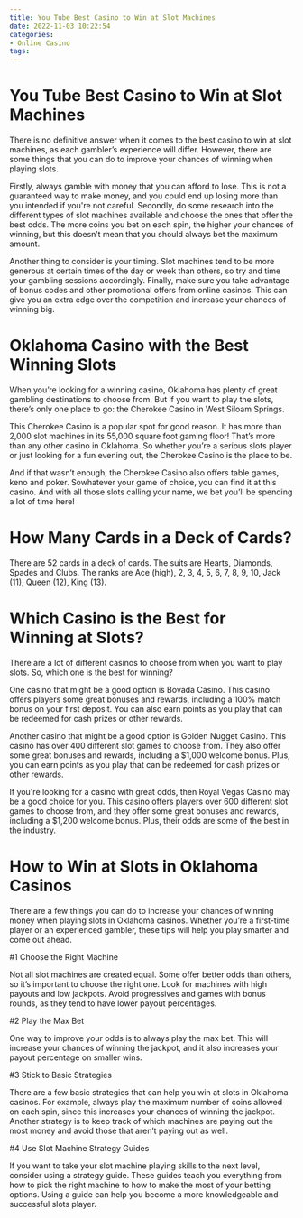 ```yaml
---
title: You Tube Best Casino to Win at Slot Machines
date: 2022-11-03 10:22:54
categories:
- Online Casino
tags:
---
```



#  You Tube Best Casino to Win at Slot Machines

There is no definitive answer when it comes to the best casino to win at slot machines, as each gambler’s experience will differ. However, there are some things that you can do to improve your chances of winning when playing slots.

Firstly, always gamble with money that you can afford to lose. This is not a guaranteed way to make money, and you could end up losing more than you intended if you're not careful. Secondly, do some research into the different types of slot machines available and choose the ones that offer the best odds. The more coins you bet on each spin, the higher your chances of winning, but this doesn’t mean that you should always bet the maximum amount.

Another thing to consider is your timing. Slot machines tend to be more generous at certain times of the day or week than others, so try and time your gambling sessions accordingly. Finally, make sure you take advantage of bonus codes and other promotional offers from online casinos. This can give you an extra edge over the competition and increase your chances of winning big.

#  Oklahoma Casino with the Best Winning Slots

When you’re looking for a winning casino, Oklahoma has plenty of great gambling destinations to choose from. But if you want to play the slots, there’s only one place to go: the Cherokee Casino in West Siloam Springs.

This Cherokee Casino is a popular spot for good reason. It has more than 2,000 slot machines in its 55,000 square foot gaming floor! That’s more than any other casino in Oklahoma. So whether you’re a serious slots player or just looking for a fun evening out, the Cherokee Casino is the place to be.

And if that wasn’t enough, the Cherokee Casino also offers table games, keno and poker. Sowhatever your game of choice, you can find it at this casino. And with all those slots calling your name, we bet you’ll be spending a lot of time here!

#  How Many Cards in a Deck of Cards?

There are 52 cards in a deck of cards. The suits are Hearts, Diamonds, Spades and Clubs. The ranks are Ace (high), 2, 3, 4, 5, 6, 7, 8, 9, 10, Jack (11), Queen (12), King (13).

#  Which Casino is the Best for Winning at Slots?

There are a lot of different casinos to choose from when you want to play slots. So, which one is the best for winning?

One casino that might be a good option is Bovada Casino. This casino offers players some great bonuses and rewards, including a 100% match bonus on your first deposit. You can also earn points as you play that can be redeemed for cash prizes or other rewards.

Another casino that might be a good option is Golden Nugget Casino. This casino has over 400 different slot games to choose from. They also offer some great bonuses and rewards, including a $1,000 welcome bonus. Plus, you can earn points as you play that can be redeemed for cash prizes or other rewards.

If you're looking for a casino with great odds, then Royal Vegas Casino may be a good choice for you. This casino offers players over 600 different slot games to choose from, and they offer some great bonuses and rewards, including a $1,200 welcome bonus. Plus, their odds are some of the best in the industry.

#  How to Win at Slots in Oklahoma Casinos

There are a few things you can do to increase your chances of winning money when playing slots in Oklahoma casinos. Whether you’re a first-time player or an experienced gambler, these tips will help you play smarter and come out ahead.

#1 Choose the Right Machine

Not all slot machines are created equal. Some offer better odds than others, so it’s important to choose the right one. Look for machines with high payouts and low jackpots. Avoid progressives and games with bonus rounds, as they tend to have lower payout percentages.

#2 Play the Max Bet

One way to improve your odds is to always play the max bet. This will increase your chances of winning the jackpot, and it also increases your payout percentage on smaller wins.

#3 Stick to Basic Strategies

There are a few basic strategies that can help you win at slots in Oklahoma casinos. For example, always play the maximum number of coins allowed on each spin, since this increases your chances of winning the jackpot. Another strategy is to keep track of which machines are paying out the most money and avoid those that aren’t paying out as well.

#4 Use Slot Machine Strategy Guides

If you want to take your slot machine playing skills to the next level, consider using a strategy guide. These guides teach you everything from how to pick the right machine to how to make the most of your betting options. Using a guide can help you become a more knowledgeable and successful slots player.